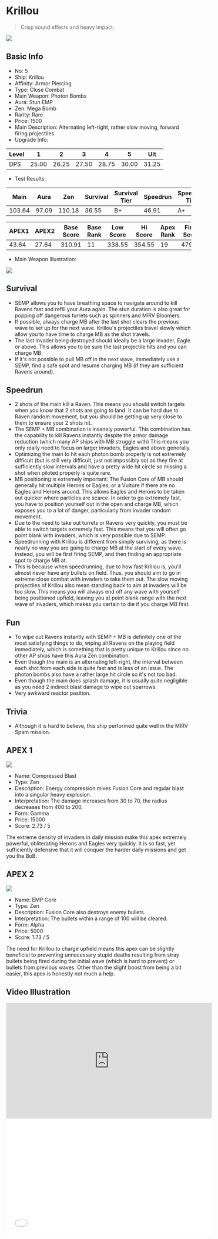 # Krillou

> Crisp sound effects and heavy impact.

<img src="/ships/ship_5.png" style={{zoom:1}}/>

## Basic Info

- No: 5
- Ship: Krillou
- Affinity: Armor Piercing
- Type: Close Combat
- Main Weapon: Photon Bombs
- Aura: Stun EMP
- Zen: Mega Bomb
- Rarity: Rare
- Price: 1500
- Main Description: Alternating left-right, rather slow moving, forward firing projectiles.
- Upgrade Info: 

| Level | 1 | 2 | 3 | 4 | 5 | Ult |
|--|--|--|--|--|--|--|
| DPS | 25.00 | 26.25 | 27.50 | 28.75 | 30.00 | 31.25 |

- Test Results: 

| Main | Aura | Zen | Survival | Survival Tier | Speedrun | Speedrun Tier | Fun | Fun Tier |
|--|--|--|--|--|--|--|--|--|
| 103.64 | 97.09 | 110.18 | 36.55 | B+ | 46.91 | A+ | 41.45 | A |

| APEX1 | APEX2 | Base Score | Base Rank | Low Score | Hi Score | Apex Rank | Final Score | FinalRank |
|--|--|--|--|--|--|--|--|--|
| 43.64 | 27.64 | 310.91 | 11 | 338.55 | 354.55 | 19 | 479.45 | 18 |

- Main Weapon Illustration:

<img src="/illustration/main_5.gif" style={{zoom:1}}/>

## Survival

- SEMP allows you to have breathing space to navigate around to kill Ravens fast and refill your Aura again. The stun duration is also great for popping off dangerous turrets such as spinners and MIRV Bloomers.
- If possible, always charge MB after the last shot clears the previous wave to set up for the next wave. Krillou's projectiles travel slowly which allow you to have time to charge MB as the shot travels.
- The last invader being destroyed should ideally be a large invader, Eagle or above. This allows you to be sure the last projectile hits and you can charge MB.
- If it's not possible to pull MB off in the next wave, immediately use a SEMP, find a safe spot and resume charging MB (if they are sufficient Ravens around).

## Speedrun

- 2 shots of the main kill a Raven. This means you should switch targets when you know that 2 shots are going to land. It can be hard due to Raven random movement, but you should be getting up very close to them to ensure your 2 shots hit.
- The SEMP + MB combination is insanely powerful. This combination has the capability to kill Ravens instantly despite the armor damage reduction (which many AP ships with MB struggle with) This means you only really need to focus on larger invaders, Eagles and above generally.
- Optimizing the main to hit each photon bomb properly is not extremely difficult (but is still very difficult, just not impossibly so) as they fire at sufficiently slow intervals and have a pretty wide hit circle so missing a shot when piloted properly is quite rare.
- MB positioning is extremely important: The Fusion Core of MB should generally hit multiple Herons or Eagles, or a Vulture if there are no Eagles and Herons around. This allows Eagles and Herons to be taken out quicker where particles are scarce. In order to go extremely fast, you have to position yourself out in the open and charge MB, which exposes you to a lot of danger, particularly from invader random movement.
- Due to the need to take out turrets or Ravens very quickly, you must be able to switch targets extremely fast. This means that you will often go point blank with invaders, which is very possible due to SEMP.
- Speedrunning with Krillou is different from simply surviving, as there is nearly no way you are going to charge MB at the start of every wave. Instead, you will be first firing SEMP, and then finding an appropriate spot to charge MB at.
- This is because when speedrunning, due to how fast Krillou is, you'll almost never have any bullets on field. Thus, you should aim to go in extreme close combat with invaders to take them out. The slow moving projectiles of Krillou also mean standing back to aim at invaders will be too slow. This means you will always end off any wave with yourself being positioned upfield, leaving you at point blank range with the next wave of invaders, which makes you certain to die if you charge MB first.

## Fun

- To wipe out Ravens instantly with SEMP + MB is definitely one of the most satisfying things to do, wiping all Ravens on the playing field immediately, which is something that is pretty unique to Krillou since no other AP ships have this Aura Zen combination.
- Even though the main is an alternating left-right, the interval between each shot from each side is quite fast and is less of an issue. The photon bombs also have a rather large hit circle so it's not too bad.
- Even though the main does splash damage, it is usually quite negligible as you need 2 indirect blast damage to wipe out sparrows.
- Very awkward reactor position.

## Trivia

- Although it is hard to believe, this ship performed quite well in the MIRV Spam mission.

## APEX 1

<img src="/ships/ship_5_apex_1.png" style={{zoom:1}}/>

- Name: Compressed Blast
- Type: Zen
- Description: Energy compression mixes Fusion Core and regular blast into a singular heavy explosion.
- Interpretation: The damage increases from 30 to 70, the radius decreases from 400 to 200.
- Form: Gamma
- Price: 15000
- Score: 2.73 / 5

The extreme density of invaders in daily mission make this apex extremely powerful, obliterating Herons and Eagles very quickly. It is so fast, yet sufficiently defensive that it will conquer the harder daily missions and get you the BoB.

## APEX 2

<img src="/ships/ship_5_apex_2.png" style={{zoom:1}}/>

- Name: EMP Core
- Type: Zen
- Description: Fusion Core also destroys enemy bullets.
- Interpretation: The bullets within a range of 100 will be cleared.
- Form: Alpha
- Price: 5000
- Score: 1.73 / 5

The need for Krillou to charge upfield means this apex can be slightly beneficial to preventing unnecessary stupid deaths resulting from stray bullets being fired during the initial wave (which is hard to prevent) or bullets from previous waves. Other than the slight boost from being a bit easier, this apex is honestly not much a help.

## Video Illustration

<iframe width="560" height="315" src="https://www.youtube.com/embed/wibfZI9YTfg?si=bbNj8mB1RNrAK3vf" title="YouTube video player" frameborder="0" allow="accelerometer; autoplay; clipboard-write; encrypted-media; gyroscope; picture-in-picture; web-share" referrerpolicy="strict-origin-when-cross-origin" allowfullscreen></iframe>

<br/>

<iframe width="560" height="315" src="//player.bilibili.com/player.html?aid=360181025&bvid=BV1iX4y1s7nd&cid=1174934238&p=1&autoplay=false" scrolling="no" border="0" frameborder="no" allow="accelerometer; autoplay; clipboard-write; encrypted-media; gyroscope; picture-in-picture; web-share" framespacing="0" allowfullscreen="true"> </iframe>